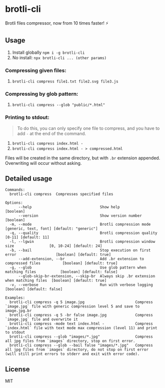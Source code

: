 # brotli-cli

Brotli files compressor, now from 10 times faster! ⚡

## Usage

1. Install globally `npm i -g brotli-cli`
1. No install: `npx brotli-cli ... (other params)`

### Compressing given files:
1. `brotli-cli compress file1.txt file2.svg file3.js`
### Compressing by glob pattern:
1. `brotli-cli compress --glob "public/*.html"`
### Printing to stdout:
> To do this, you can only specify one file to compress, and you have to add `-` at the end of the command.
1. `brotli-cli compress index.html -`
1. `brotli-cli compress index.html - > compressed.html`

Files will be created in the same directory, but with `.br` extension appended. Overwriting will occur without asking.

## Detailed usage

```
Commands:
  brotli-cli compress  Compresses specified files

Options:
      --help                               Show help                                      [boolean]
      --version                            Show version number                            [boolean]
  -m, --mode                               Brotli compression mode            [generic, text, font] [default: "generic"]
  -q, --quality                            Brotli compression quality                        [0-11] [default: 11]
  -l, --lgwin                              Brotli compression window size                [0, 10-24] [default: 24]
  -b, --bail                               Stop execution on first error                  [boolean] [default: true]
      --add-extension, --br                Add .br extension to compressed files          [boolean] [default: true]
  -g, --glob                               Use glob pattern when matching files           [boolean] [default: false]
      --glob-skip-br-extension, --skip-br  Always skip .br extension when matching files  [boolean] [default: true]
  -v, --verbose                            Run with verbose logging                       [boolean] [default: false]

Examples:
  brotli-cli compress -q 5 image.jpg                       Compress `image.jpg` file with generic compression level 5 and save to image.jpg.br
  brotli-cli compress -q 5 -br false image.jpg             Compress `image.jpg` file and overwrite it
  brotli-cli compress -mode text index.html -              Compress `index.html` file with text mode max compression (level 11) and print to stdout
  brotli-cli compress --glob "images/*.jpg"                Compress all jpg files from `images` directory, stop on first error.
  brotli-cli compress --glob --bail false "images/*.jpg"   Compress all jpg files from `images` directory, do not stop on first error (will still print errors to stderr and exit with error code).
```

## License

MIT
